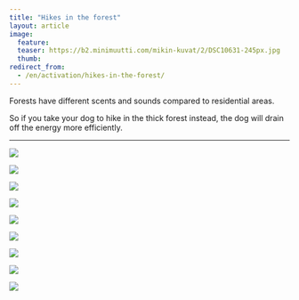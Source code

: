 ```yaml
---
title: "Hikes in the forest"
layout: article
image:
  feature:
  teaser: https://b2.minimuutti.com/mikin-kuvat/2/DSC10631-245px.jpg
  thumb:
redirect_from:
  - /en/activation/hikes-in-the-forest/
---
```


Forests have different scents and sounds compared to residential areas.

So if you take your dog to hike in the thick forest instead, the dog will drain off the energy more efficiently.

---

![](https://b2.minimuutti.com/mikin-kuvat/2/DSC10630-800px.jpg)

![](https://b2.minimuutti.com/mikin-kuvat/2/DSC10631-800px.jpg)

![](https://b2.minimuutti.com/mikin-kuvat/2/DSC23761-800px.jpg)

![](https://b2.minimuutti.com/mikin-kuvat/2/DSC29282-800px.jpg)

![](https://b2.minimuutti.com/aktivointi/metsalenkit/DSC10769_2-800px.jpg)

![](https://b2.minimuutti.com/aktivointi/metsalenkit/DSC10790_2-800px.jpg)

![](https://b2.minimuutti.com/aktivointi/metsalenkit/DSC10807_2-800px.jpg)

![](https://b2.minimuutti.com/aktivointi/metsalenkit/DSC07372_2-800px.jpg)

![](https://b2.minimuutti.com/aktivointi/metsalenkit/DSC07392_2-800px.jpg)
